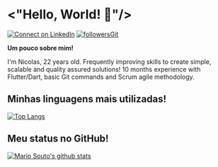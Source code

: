 # **<"Hello, World! 🖖"/>**
[![Connect on LinkedIn](	https://img.shields.io/badge/LinkedIn-0077B5?style=for-the-badge&logo=linkedin&logoColor=white)](https://www.linkedin.com/in/nicolas-pax%C3%A3o-da-silva-b53764178/)
[![followersGit](https://img.shields.io/badge/GitHub-100000?style=for-the-badge&logo=github&logoColor=white)](https://github.com/NicolasPaxao)

**Um pouco sobre mim!**

I'm Nicolas, 22 years old.
Frequently improving skills to create simple, scalable and quality assured solutions! 10 months experience with Flutter/Dart, basic Git commands and Scrum agile methodology.

## Minhas linguagens mais utilizadas!
[![Top Langs](https://github-readme-stats.vercel.app/api/top-langs/?username=NicolasPaxao&layout=compact)](https://github.com/NicolasPaxao)

## Meu status no GitHub!
[![Mario Souto's github stats](https://github-readme-stats.vercel.app/api?username=NicolasPaxao&theme=dark&show_icons=true&count_private=true)](https://github.com/NicolasPaxao)
